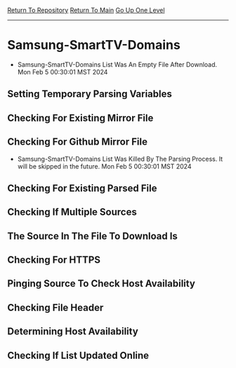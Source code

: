 [Return To Repository](https://github.com/DigitalWarrior/piholeparser/)
[Return To Main](https://github.com/DigitalWarrior/piholeparser/blob/master/RecentRunLogs/Mainlog.md)
[Go Up One Level](https://github.com/DigitalWarrior/piholeparser/blob/master/RecentRunLogs/TopLevelScripts/30-Processing-External-Blacklists.md)
____________________________________
# Samsung-SmartTV-Domains
* Samsung-SmartTV-Domains List Was An Empty File After Download. Mon Feb  5 00:30:01 MST 2024
## Setting Temporary Parsing Variables
## Checking For Existing Mirror File
## Checking For Github Mirror File
* Samsung-SmartTV-Domains List Was Killed By The Parsing Process. It will be skipped in the future. Mon Feb  5 00:30:01 MST 2024
## Checking For Existing Parsed File
## Checking If Multiple Sources
## The Source In The File To Download Is
## Checking For HTTPS
## Pinging Source To Check Host Availability
## Checking File Header
## Determining Host Availability
## Checking If List Updated Online
